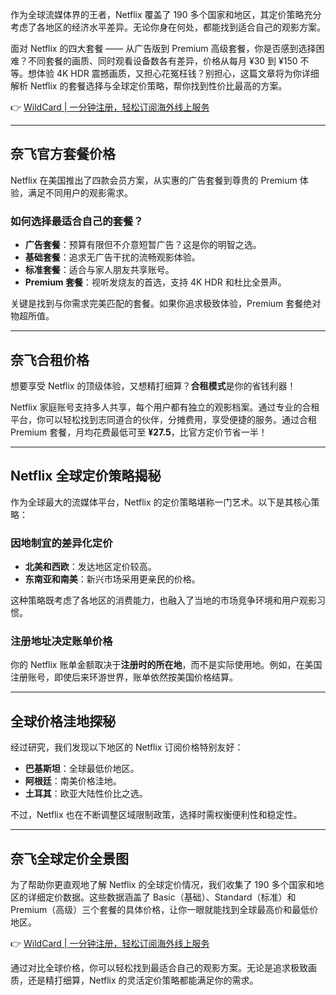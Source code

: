 作为全球流媒体界的王者，Netflix 覆盖了 190 多个国家和地区，其定价策略充分考虑了各地区的经济水平差异。无论你身在何处，都能找到适合自己的观影方案。

面对 Netflix 的四大套餐 —— 从广告版到 Premium 高级套餐，你是否感到选择困难？不同套餐的画质、同时观看设备数各有差异，价格从每月 ¥30 到 ¥150 不等。想体验 4K HDR 震撼画质，又担心花冤枉钱？别担心，这篇文章将为你详细解析 Netflix 的套餐选择与全球定价策略，帮你找到性价比最高的方案。

👉 [WildCard | 一分钟注册，轻松订阅海外线上服务](https://bit.ly/bewildcard)

---

## 奈飞官方套餐价格

Netflix 在美国推出了四款会员方案，从实惠的广告套餐到尊贵的 Premium 体验，满足不同用户的观影需求。

### 如何选择最适合自己的套餐？

- **广告套餐**：预算有限但不介意短暂广告？这是你的明智之选。
- **基础套餐**：追求无广告干扰的流畅观影体验。
- **标准套餐**：适合与家人朋友共享账号。
- **Premium 套餐**：视听发烧友的首选，支持 4K HDR 和杜比全景声。

关键是找到与你需求完美匹配的套餐。如果你追求极致体验，Premium 套餐绝对物超所值。

---

## 奈飞合租价格

想要享受 Netflix 的顶级体验，又想精打细算？**合租模式**是你的省钱利器！

Netflix 家庭账号支持多人共享，每个用户都有独立的观影档案。通过专业的合租平台，你可以轻松找到志同道合的伙伴，分摊费用，享受便捷的服务。通过合租 Premium 套餐，月均花费最低可至 **¥27.5**，比官方定价节省一半！

---

## Netflix 全球定价策略揭秘

作为全球最大的流媒体平台，Netflix 的定价策略堪称一门艺术。以下是其核心策略：

### 因地制宜的差异化定价

- **北美和西欧**：发达地区定价较高。
- **东南亚和南美**：新兴市场采用更亲民的价格。

这种策略既考虑了各地区的消费能力，也融入了当地的市场竞争环境和用户观影习惯。

### 注册地址决定账单价格

你的 Netflix 账单金额取决于**注册时的所在地**，而不是实际使用地。例如，在美国注册账号，即使后来环游世界，账单依然按美国价格结算。

---

## 全球价格洼地探秘

经过研究，我们发现以下地区的 Netflix 订阅价格特别友好：

- **巴基斯坦**：全球最低价地区。
- **阿根廷**：南美价格洼地。
- **土耳其**：欧亚大陆性价比之选。

不过，Netflix 也在不断调整区域限制政策，选择时需权衡便利性和稳定性。

---

## 奈飞全球定价全景图

为了帮助你更直观地了解 Netflix 的全球定价情况，我们收集了 190 多个国家和地区的详细定价数据。这些数据涵盖了 Basic（基础）、Standard（标准）和 Premium（高级）三个套餐的具体价格，让你一眼就能找到全球最高价和最低价地区。

👉 [WildCard | 一分钟注册，轻松订阅海外线上服务](https://bit.ly/bewildcard)

通过对比全球价格，你可以轻松找到最适合自己的观影方案。无论是追求极致画质，还是精打细算，Netflix 的灵活定价策略都能满足你的需求。